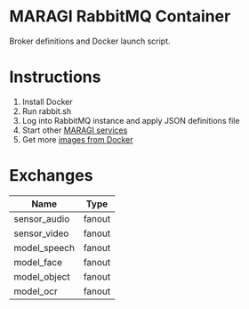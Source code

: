 # MARAGI RabbitMQ Container

Broker definitions and Docker launch script. 

# Instructions

1. Install Docker
2. Run rabbit.sh
3. Log into RabbitMQ instance and apply JSON definitions file
4. Start other [MARAGI services](https://github.com/topics/maragi)
5. Get more [images from Docker](https://hub.docker.com/u/daveshap/)

# Exchanges

Name | Type
--- | ---
sensor_audio | fanout
sensor_video | fanout
model_speech | fanout
model_face | fanout
model_object | fanout
model_ocr | fanout
